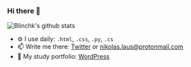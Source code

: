### Hi there 👋

![Blinchk's github stats](https://github-readme-stats.vercel.app/api?username=blinchk&show_icons=true&theme=radical)

- ⚙️ I use daily: `.html`, `.css`, `.py`, `.cs`
- 📫 Write me there: <a href="twitter.laus.codes">Twitter</a> or nikolas.laus@protonmail.com
- 💼 My study portfolio: <a href="wp.laus.codes">WordPress</a>
